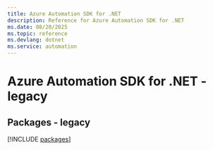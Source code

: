```yaml
---
title: Azure Automation SDK for .NET
description: Reference for Azure Automation SDK for .NET
ms.date: 08/20/2025
ms.topic: reference
ms.devlang: dotnet
ms.service: automation
---
```

# Azure Automation SDK for .NET - legacy
## Packages - legacy
[!INCLUDE [packages](automation-index.md)]